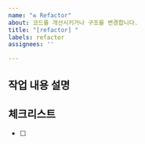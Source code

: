 ```yaml
---
name: "♻️ Refactor"
about: 코드를 개선시키거나 구조를 변경합니다.
title: "[refactor] "
labels: refactor
assignees: ''

---
```


## 작업 내용 설명

<!-- 해당 브랜치에서 작업할 내용을 간단하게 작성해주세요 -->

## 체크리스트

<!-- "중요한 순서" 대로 작업 리스트를 작성해주세요 -->

- [ ]
